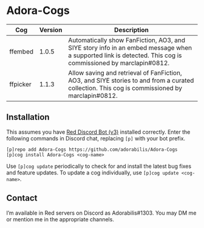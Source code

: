 # Adora-Cogs

| Cog | Version | Description |
| --- | --- | --- |
| ffembed | 1.0.5 | Automatically show FanFiction, AO3, and SIYE story info in an embed message when a supported link is detected. This cog is commissioned by marclapin#0812. |
| ffpicker | 1.1.3 | Allow saving and retrieval of FanFiction, AO3, and SIYE stories to and from a curated collection. This cog is commissioned by marclapin#0812. |

## Installation

This assumes you have [Red Discord Bot (v3)](https://github.com/Cog-Creators/Red-DiscordBot/tree/V3/develop) installed correctly. Enter the following commands in Discord chat, replacing `[p]` with your bot prefix.

```
[p]repo add Adora-Cogs https://github.com/adorabilis/Adora-Cogs
[p]cog install Adora-Cogs <cog-name>
```

Use `[p]cog update` periodically to check for and install the latest bug fixes and feature updates. To update a cog individually, use `[p]cog update <cog-name>`.

## Contact

I’m available in Red servers on Discord as Adorabilis#1303. You may DM me or mention me in the appropriate channels.
